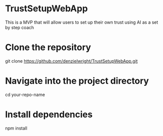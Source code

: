 # TrustSetupWebApp
This is a MVP that will allow users to set up their own trust using AI as a set by step coach






# Clone the repository
git clone https://github.com/denzielwright/TrustSetupWebApp.git
# Navigate into the project directory
cd your-repo-name

# Install dependencies
npm install
